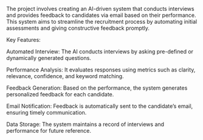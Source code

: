 The project involves creating an AI-driven system that conducts interviews and provides feedback to candidates via email based on their performance. This system aims to streamline the recruitment process by automating initial assessments and giving constructive feedback promptly.

Key Features:

Automated Interview: The AI conducts interviews by asking pre-defined or dynamically generated questions.

Performance Analysis: It evaluates responses using metrics such as clarity, relevance, confidence, and keyword matching.

Feedback Generation: Based on the performance, the system generates personalized feedback for each candidate.

Email Notification: Feedback is automatically sent to the candidate’s email, ensuring timely communication.

Data Storage: The system maintains a record of interviews and performance for future reference.
